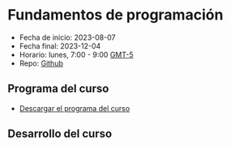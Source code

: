 # Fundamentos de programación

- Fecha de inicio: 2023-08-07
- Fecha final: 2023-12-04
- Horario: lunes, 7:00 - 9:00 [GMT-5](https://hora.mx/GMT-5)
- Repo: [Github](https://github.com/Taller-Abierto-de-Humanidades-Digitales/curso_python_2023B)

## Programa del curso

- [Descargar el programa del curso](https://drive.google.com/file/d/13rGp5h7yqW2_VcedDF7RgkepNAadDC5S/view?usp=sharing)

## Desarrollo del curso

```{tableofcontents}
```
